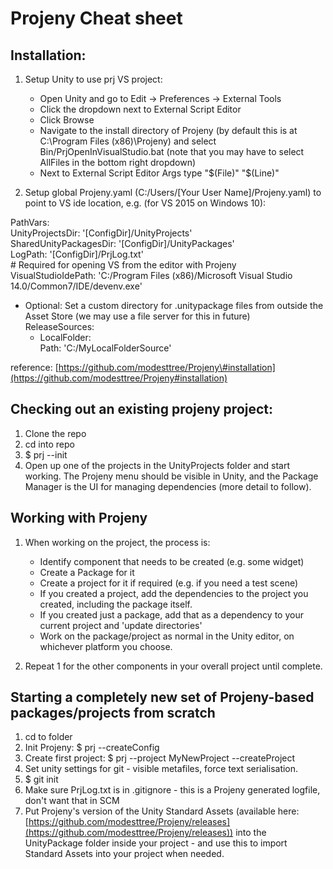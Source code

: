 Projeny Cheat sheet
===================

Installation:
-------------

1.  Setup Unity to use prj VS project:
    -   Open Unity and go to Edit -\> Preferences -\> External Tools
    -   Click the dropdown next to External Script Editor
    -   Click Browse
    -   Navigate to the install directory of Projeny (by default this is
        at C:\\Program Files (x86)\\Projeny) and select
        Bin/PrjOpenInVisualStudio.bat (note that you may have to select
        AllFiles in the bottom right dropdown)
    -   Next to External Script Editor Args type "\$(File)" "\$(Line)"

2.  Setup global Projeny.yaml (C:/Users/[Your User Name]/Projeny.yaml)
    to point to VS ide location, e.g. (for VS 2015 on Windows 10):

PathVars:\
 UnityProjectsDir: '[ConfigDir]/UnityProjects'\
 SharedUnityPackagesDir: '[ConfigDir]/UnityPackages'\
 LogPath: '[ConfigDir]/PrjLog.txt'\
 \# Required for opening VS from the editor with Projeny\
 VisualStudioIdePath: 'C:/Program Files (x86)/Microsoft Visual Studio
14.0/Common7/IDE/devenv.exe'

-   Optional: Set a custom directory for .unitypackage files from
    outside the Asset Store (we may use a file server for this in
    future)\
     ReleaseSources:
    -   LocalFolder:\
         Path: 'C:/MyLocalFolderSource'

reference:
[https://github.com/modesttree/Projeny\#installation](https://github.com/modesttree/Projeny#installation)

Checking out an existing projeny project:
-----------------------------------------

1.  Clone the repo
2.  cd into repo
3.  \$ prj --init
4.  Open up one of the projects in the UnityProjects folder and start
    working. The Projeny menu should be visible in Unity, and the
    Package Manager is the UI for managing dependencies (more detail to
    follow).

Working with Projeny
--------------------

1.  When working on the project, the process is:
    -   Identify component that needs to be created (e.g. some widget)
    -   Create a Package for it
    -   Create a project for it if required (e.g. if you need a test
        scene)
    -   If you created a project, add the dependencies to the project
        you created, including the package itself.
    -   If you created just a package, add that as a dependency to your
        current project and 'update directories'
    -   Work on the package/project as normal in the Unity editor, on
        whichever platform you choose.

2.  Repeat 1 for the other components in your overall project until
    complete.

Starting a completely new set of Projeny-based packages/projects from scratch
-----------------------------------------------------------------------------

1.  cd to folder
2.  Init Projeny: \$ prj --createConfig
3.  Create first project: \$ prj --project MyNewProject --createProject
4.  Set unity settings for git - visible metafiles, force text
    serialisation.
5.  \$ git init
6.  Make sure PrjLog.txt is in .gitignore - this is a Projeny generated
    logfile, don't want that in SCM
7.  Put Projeny's version of the Unity Standard Assets (available here:
    [https://github.com/modesttree/Projeny/releases](https://github.com/modesttree/Projeny/releases))
    into the UnityPackage folder inside your project - and use this to
    import Standard Assets into your project when needed.

